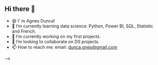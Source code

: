 ## Hi there 👋

- 😄 I' m Agnes Dunca!
- 🌱 I’m currently learning data science: Python, Power BI, SQL, Statistic and French.
- 🔭 I’m currently working on my first projects.
- 👯 I’m looking to collaborate on DS projects.
- 📫 How to reach me: email: dunca.gnes@gmail.com

-->
